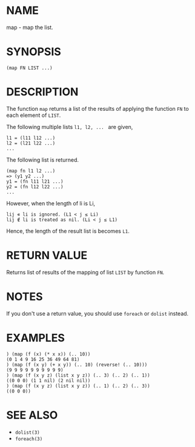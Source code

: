 # NAME
map - map the list.

# SYNOPSIS

    (map FN LIST ...)

# DESCRIPTION
The function `map` returns a list of the results of applying the function `FN` to each element of `LIST`.

The following multiple lists `l1, l2, ... ` are given,

    l1 = (l11 l12 ...)
    l2 = (l21 l22 ...)
    ...

The following list is returned.

    (map fn l1 l2 ...)
    => (y1 y2 ...)
    y1 = (fn l11 l21 ...)
    y2 = (fn l12 l22 ...)
    ...

However, when the length of li is Li,

    lij ∊ li is ignored. (L1 < j ≤ Li)
    lij ∉ li is treated as nil. (Li < j ≤ L1)

Hence, the length of the result list is  becomes `L1`.

# RETURN VALUE
Returns list of results of the mapping of list `LIST` by function `FN`.

# NOTES
If you don't use a return value, you should use `foreach` or `dolist` instead.

# EXAMPLES

    ) (map (f (x) (* x x)) (.. 10))
    (0 1 4 9 16 25 36 49 64 81)
    ) (map (f (x y) (+ x y)) (.. 10) (reverse! (.. 10)))
    (9 9 9 9 9 9 9 9 9 9)
    ) (map (f (x y z) (list x y z)) (.. 3) (.. 2) (.. 1))
    ((0 0 0) (1 1 nil) (2 nil nil))
    ) (map (f (x y z) (list x y z)) (.. 1) (.. 2) (.. 3))
    ((0 0 0))

# SEE ALSO
- `dolist(3)`
- `foreach(3)`
